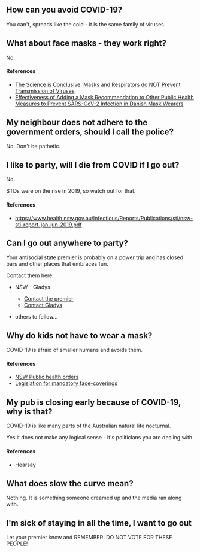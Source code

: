 ## How can you avoid COVID-19?

You can't, spreads like the cold - it is the same family of viruses.

## What about face masks - they work right?

No.

#### References

- [The Science is Conclusive: Masks and Respirators do NOT Prevent Transmission of Viruses](https://www.sott.net/article/434796-The-Science-is-Conclusive-Masks-and-Respirators-do-NOT-Prevent-Transmission-of-Viruses)
- [Effectiveness of Adding a Mask Recommendation to Other Public Health Measures to Prevent SARS-CoV-2 Infection in Danish Mask Wearers](files/Danish-Study.pdf)

## My neighbour does not adhere to the government orders, should I call the police?

No. Don't be pathetic.

## I like to party, will I die from COVID if I go out?

No.

STDs were on the rise in 2019, so watch out for that.

#### References

- https://www.health.nsw.gov.au/Infectious/Reports/Publications/sti/nsw-sti-report-jan-jun-2019.pdf

## Can I go out anywhere to party?

Your antisocial state premier is probably on a power trip and has closed bars and other places that embraces fun.

Contact them here:

- NSW - Gladys
    - [Contact the premier](https://www.nsw.gov.au/premier-of-nsw/contact-premier)
    - [Contact Gladys](https://www.gladys.com.au/contact-gladys)

- others to follow...

## Why do kids not have to wear a mask?

COVID-19 is afraid of smaller humans and avoids them.

#### References

- [NSW Public health orders](https://www.health.nsw.gov.au/Infectious/covid-19/Pages/public-health-orders.aspx#face-coverings)
- [Legislation for mandatory face-coverings](https://www.legislation.nsw.gov.au/file/Public%20Health%20%28COVID-19%20Mandatory%20Face%20Coverings%29%20Order%202021.pdf)

## My pub is closing early because of COVID-19, why is that?

COVID-19 is like many parts of the Australian natural life nocturnal.

Yes it does not make any logical sense - it's politicians you are dealing with.

#### References

- Hearsay

## What does slow the curve mean?

Nothing. It is something someone dreamed up and the media ran along with.

## I'm sick of staying in all the time, I want to go out

Let your premier know and REMEMBER: DO NOT VOTE FOR THESE PEOPLE!
